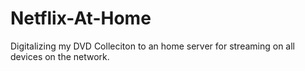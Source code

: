 # Netflix-At-Home
Digitalizing my DVD Colleciton to an home server for streaming on all devices on the network.
